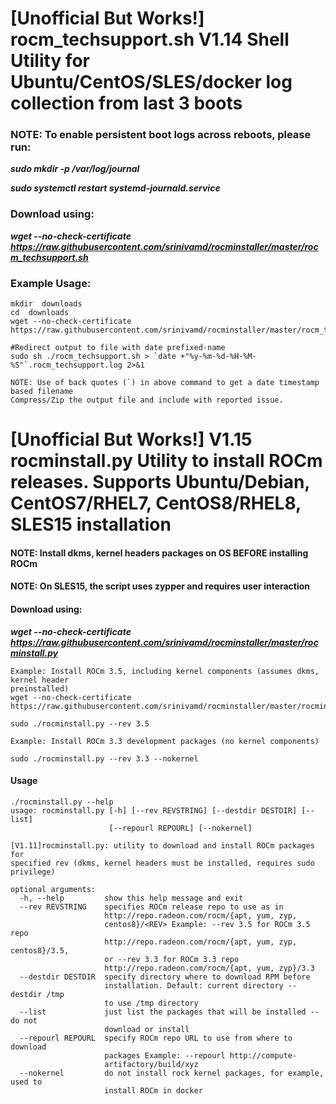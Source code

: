 # [Unofficial But Works!] rocm_techsupport.sh V1.14 Shell Utility for Ubuntu/CentOS/SLES/docker log collection from last 3 boots
### NOTE: To enable persistent boot logs across reboots, please run:  
***sudo mkdir -p /var/log/journal*** 

***sudo systemctl restart systemd-journald.service*** 

### Download using:
***wget --no-check-certificate https://raw.githubusercontent.com/srinivamd/rocminstaller/master/rocm_techsupport.sh*** 

### Example Usage:
```
mkdir  downloads
cd  downloads
wget --no-check-certificate https://raw.githubusercontent.com/srinivamd/rocminstaller/master/rocm_techsupport.sh

#Redirect output to file with date prefixed-name
sudo sh ./rocm_techsupport.sh > `date +"%y-%m-%d-%H-%M-%S"`.rocm_techsupport.log 2>&1

NOTE: Use of back quotes (`) in above command to get a date timestamp based filename
Compress/Zip the output file and include with reported issue.
```

# [Unofficial But Works!] V1.15 rocminstall.py Utility to install ROCm releases. Supports Ubuntu/Debian, CentOS7/RHEL7, CentOS8/RHEL8, SLES15 installation
#### NOTE: Install dkms, kernel headers packages on OS BEFORE installing ROCm
#### NOTE: On SLES15, the script uses zypper and requires user interaction
#### Download using:
***wget --no-check-certificate https://raw.githubusercontent.com/srinivamd/rocminstaller/master/rocminstall.py***

```
Example: Install ROCm 3.5, including kernel components (assumes dkms, kernel header
preinstalled)
wget --no-check-certificate https://raw.githubusercontent.com/srinivamd/rocminstaller/master/rocminstall.py

sudo ./rocminstall.py --rev 3.5

Example: Install ROCm 3.3 development packages (no kernel components)

sudo ./rocminstall.py --rev 3.3 --nokernel

```
#### Usage
```
./rocminstall.py --help
usage: rocminstall.py [-h] [--rev REVSTRING] [--destdir DESTDIR] [--list]
                      [--repourl REPOURL] [--nokernel]

[V1.11]rocminstall.py: utility to download and install ROCm packages for
specified rev (dkms, kernel headers must be installed, requires sudo
privilege)

optional arguments:
  -h, --help         show this help message and exit
  --rev REVSTRING    specifies ROCm release repo to use as in
                     http://repo.radeon.com/rocm/{apt, yum, zyp,
                     centos8}/<REV> Example: --rev 3.5 for ROCm 3.5 repo
                     http://repo.radeon.com/rocm/{apt, yum, zyp, centos8}/3.5,
                     or --rev 3.3 for ROCm 3.3 repo
                     http://repo.radeon.com/rocm/{apt, yum, zyp}/3.3
  --destdir DESTDIR  specify directory where to download RPM before
                     installation. Default: current directory --destdir /tmp
                     to use /tmp directory
  --list             just list the packages that will be installed -- do not
                     download or install
  --repourl REPOURL  specify ROCm repo URL to use from where to download
                     packages Example: --repourl http://compute-
                     artifactory/build/xyz
  --nokernel         do not install rock kernel packages, for example, used to
                     install ROCm in docker
```

